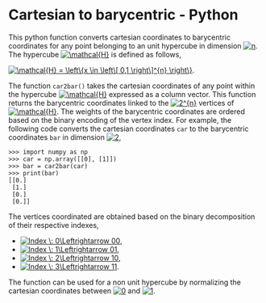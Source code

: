# Cartesian to barycentric - Python

This python function converts cartesian coordinates to barycentric coordinates for any point belonging to an unit hypercube in dimension <a href="https://www.codecogs.com/eqnedit.php?latex=n" target="_blank"><img src="https://latex.codecogs.com/svg.latex?n" title="n" /></a>. The hypercube <a href="https://www.codecogs.com/eqnedit.php?latex=\mathcal{H}" target="_blank"><img src="https://latex.codecogs.com/svg.latex?\mathcal{H}" title="\mathcal{H}" /></a> is defined as follows,

<a href="https://www.codecogs.com/eqnedit.php?latex=\mathcal{H}&space;=&space;\left\{x&space;\in&space;\left\[&space;0,1&space;\right\]^{n}&space;\right\}" target="_blank"><img src="https://latex.codecogs.com/svg.latex?\mathcal{H}&space;=&space;\left\{x&space;\in&space;\left\[&space;0,1&space;\right\]^{n}&space;\right\}" title="\mathcal{H} = \left\{x \in \left\[ 0,1 \right\]^{n} \right\}" /></a>.

The function `car2bar()` takes the cartesian coordinates of any point within the hypercube <a href="https://www.codecogs.com/eqnedit.php?latex=\mathcal{H}" target="_blank"><img src="https://latex.codecogs.com/svg.latex?\mathcal{H}" title="\mathcal{H}" /></a> expressed as a column vector. This function returns the barycentric coordinates linked to the <a href="https://www.codecogs.com/eqnedit.php?latex=2^{n}" target="_blank"><img src="https://latex.codecogs.com/svg.latex?2^{n}" title="2^{n}" /></a> vertices of <a href="https://www.codecogs.com/eqnedit.php?latex=\mathcal{H}" target="_blank"><img src="https://latex.codecogs.com/svg.latex?\mathcal{H}" title="\mathcal{H}" /></a>. The weights of the barycentric coordinates are ordered based on the binary encoding of the vertex index. For example, the following code converts the cartesian coordinates `car` to the barycentric coordinates `bar` in dimension <a href="https://www.codecogs.com/eqnedit.php?latex=2" target="_blank"><img src="https://latex.codecogs.com/svg.latex?2" title="2" /></a>,

```
>>> import numpy as np
>>> car = np.array([[0], [1]])
>>> bar = car2bar(car)
>>> print(bar)
[[0.]
 [1.]
 [0.]
 [0.]]
```

The vertices coordinated are obtained based on the binary decomposition of their respective indexes,

* <a href="https://www.codecogs.com/eqnedit.php?latex=Index&space;\:&space;0\Leftrightarrow&space;00" target="_blank"><img src="https://latex.codecogs.com/svg.latex?Index&space;\:&space;0\Leftrightarrow&space;00" title="Index \: 0\Leftrightarrow 00" /></a>,
* <a href="https://www.codecogs.com/eqnedit.php?latex=Index&space;\:&space;1\Leftrightarrow&space;01" target="_blank"><img src="https://latex.codecogs.com/svg.latex?Index&space;\:&space;1\Leftrightarrow&space;01" title="Index \: 1\Leftrightarrow 01" /></a>,
* <a href="https://www.codecogs.com/eqnedit.php?latex=Index&space;\:&space;2\Leftrightarrow&space;10" target="_blank"><img src="https://latex.codecogs.com/svg.latex?Index&space;\:&space;2\Leftrightarrow&space;10" title="Index \: 2\Leftrightarrow 10" /></a>,
* <a href="https://www.codecogs.com/eqnedit.php?latex=Index&space;\:&space;3\Leftrightarrow&space;11" target="_blank"><img src="https://latex.codecogs.com/svg.latex?Index&space;\:&space;3\Leftrightarrow&space;11" title="Index \: 3\Leftrightarrow 11" /></a>.

The function can be used for a non unit hypercube by normalizing the cartesian coordinates between <a href="https://www.codecogs.com/eqnedit.php?latex=0" target="_blank"><img src="https://latex.codecogs.com/svg.latex?0" title="0" /></a> and <a href="https://www.codecogs.com/eqnedit.php?latex=1" target="_blank"><img src="https://latex.codecogs.com/svg.latex?1" title="1" /></a>.
